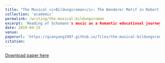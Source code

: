 ```yaml
---
title: "The Musical <i>Bildungsroman</i>: The Wanderer Motif in Robert Schumann's Piano Compositions"
collection: 'academic'
permalink: /writing/the-musical-bildungsroman
excerpt: 'Reading of Schumann's music as a Romantic educational journey.'
date: 2019-04-15
venue: 
paperurl: 'https://qianyang1997.github.io/files/the-musical-bildungsroman.pdf'
citation: 
---
```


[Download paper here](https://qianyang1997.github.io/files/the-musical-bildungsroman.pdf)


